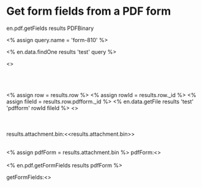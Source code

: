 # Get form fields from a PDF form

en.pdf.getFields results PDFBinary




<% assign query.name = 'form-810' %>

<% en.data.findOne results 'test' query %>

<<results>><br/>

<br/><br/><br/>
<% assign row = results.row %>
<% assign rowId = results.row._id %>
<% assign fileId = results.row.pdfform._id %>
<% en.data.getFile results 'test' 'pdfform' rowId fileId %>
<<results>><br/>
<br/><br/><br/>
results.attachment.bin:<<results.attachment.bin>><br/><br/>

<% assign pdfForm = results.attachment.bin %>
pdfForm:<<pdfForm>><br/><br/>
<% en.pdf.getFormFields results pdfForm %>

getFormFields:<<results>><br/><br/><br/>
